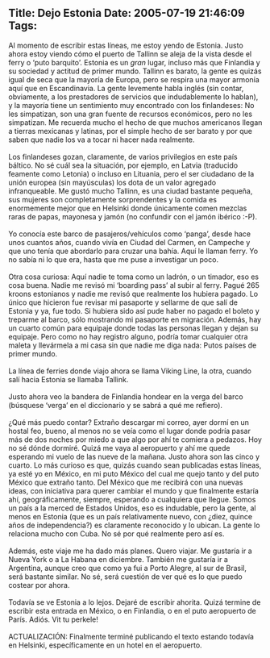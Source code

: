 Title: Dejo Estonia
Date: 2005-07-19 21:46:09
Tags: 
---
Al momento de escribir estas líneas, me estoy yendo de Estonia. Justo
ahora estoy viendo cómo el puerto de Tallinn se aleja de la vista desde
el ferry o &#8216;puto barquito&#8217;. Estonia es un _gran_ lugar, incluso más que
Finlandia y su sociedad y actitud de primer mundo. Tallinn es barato,
la gente es quizás igual de seca que la mayoría de Europa, pero se
respira una mayor armonía aquí que en Escandinavia. La gente levemente
habla inglés (sin contar, obviamente, a los prestadores de servicios
que indudablemente lo hablan), y la mayoría tiene un sentimiento muy
encontrado con los finlandeses: No les simpatizan, son una gran fuente
de recursos económicos, pero no les simpatizan. Me recuerda mucho el
hecho de que muchos americanos llegan a tierras mexicanas y latinas,
por el simple hecho de ser barato y por que saben que nadie los va a
tocar ni hacer nada realmente.<br/><br/>
Los finlandeses gozan, claramente, de varios privilegios en este país
báltico. No sé cuál sea la situación, por ejemplo, en Latvia (traducido
feamente como Letonia) o incluso en Lituania, pero el ser ciudadano de
la unión europea (sin mayúsculas) los dota de un valor agregado
infranqueable. Me gustó mucho Tallinn, es una ciudad bastante pequeña,
sus mujeres son completamente sorprendentes y la comida es enormemente
mejor que en Helsinki donde únicamente comen mezclas raras de papas,
mayonesa y jamón (no confundir con el jamón ibérico :-P).<br/><br/>
Yo conocía este barco de pasajeros/vehículos como &#8216;panga&#8217;, desde hace
unos cuantos años, cuando vivía en Ciudad del Carmen, en Campeche y que
uno tenía que abordarlo para cruzar una bahía. Aquí le llaman ferry. Yo
no sabía ni lo que era, hasta que me puse a investigar un poco.<br/><br/>
Otra cosa curiosa: Aquí nadie te toma como un ladrón, o un timador, eso
es cosa buena. Nadie me revisó mi &#8216;boarding pass&#8217; al subir al ferry.
Pagué 265 kroons estonianos y nadie me revisó que realmente los hubiera
pagado. Lo único que hicieron fue revisar mi pasaporte y sellarme de
que salí de Estonia y ya, fue todo. Si hubiera sido así pude haber no
pagado el boleto y treparme al barco, sólo mostrando mi pasaporte en
migración. Además, hay un cuarto común para equipaje donde todas las
personas llegan y dejan su equipaje. Pero como no hay registro alguno,
podría tomar cualquier otra maleta y llevármela a mi casa sin que nadie
me diga nada: Putos países de primer mundo.<br/><br/>
La línea de ferries donde viajo ahora se llama Viking Line, la otra, cuando salí hacia Estonia se llamaba Tallink.<br/><br/>
Justo ahora veo la bandera de Finlandia hondear en la verga del barco
(búsquese &#8216;verga&#8217; en el diccionario y se sabrá a qué me refiero).<br/><br/>
¿Qué más puedo contar? Extraño descargar mi correo, ayer dormí en un
hostal feo, bueno, al menos no se veía como el lugar donde podría pasar
más de dos noches por miedo a que algo por ahí te comiera a pedazos.
Hoy no sé dónde dormiré. Quizá me vaya al aeropuerto y ahí me quede
esperando mi vuelo de las nueve de la mañana. Justo ahora son las cinco
y cuarto. Lo más curioso es que, quizás cuando sean publicadas estas
líneas, ya esté yo en México, en mi puto México del cual me quejo tanto
y del puto México que extraño tanto. Del México que me recibirá con una
nuevas ideas, con iniciativa para querer cambiar el mundo y que
finalmente estaría ahí, geográficamente, siempre, esperando a
cualquiera que llegue. Somos un país a la merced de Estados Unidos, eso
es indudable, pero la gente, al menos en Estonia (que es un país
relativamente nuevo, con ¿diez, quince años de independencia?) es
claramente reconocido y lo ubican. La gente lo relaciona mucho con
Cuba. No sé por qué realmente pero así es.<br/><br/>
Además, este viaje me ha dado más planes. Quero viajar. Me gustaría ir
a Nueva York o a La Habana en diciembre. También me gustaría ir a
Argentina, aunque creo que como ya fui a Porto Alegre, al sur de
Brasil, será bastante similar. No sé, será cuestión de ver qué es lo
que puedo costear por ahora.<br/><br/>
Todavía se ve Estonia a lo lejos. Dejaré de escribir ahorita. Quizá
termine de escribir esta entrada en México, o en Finlandia, o en el
puto aeropuerto de París. Adiós. Vit tu perkele!<br/><br/>
ACTUALIZACIÓN: Finalmente terminé publicando el texto estando todavía en Helsinki, específicamente en un hotel en el aeropuerto.<br/><br/><br/><br/>
